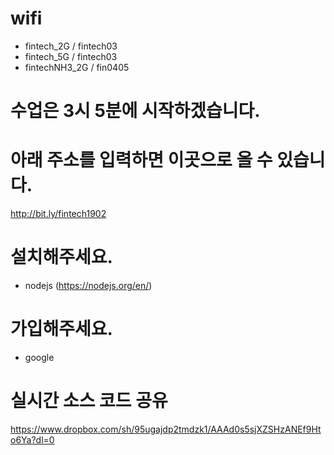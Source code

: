 # wifi
- fintech_2G / fintech03
- fintech_5G / fintech03
- fintechNH3_2G / fin0405

# 수업은 3시 5분에 시작하겠습니다.

# 아래 주소를 입력하면 이곳으로 올 수 있습니다.
http://bit.ly/fintech1902

# 설치해주세요.
- nodejs (https://nodejs.org/en/)

# 가입해주세요.
- google

# 실시간 소스 코드 공유
https://www.dropbox.com/sh/95ugajdp2tmdzk1/AAAd0s5sjXZSHzANEf9Hto6Ya?dl=0